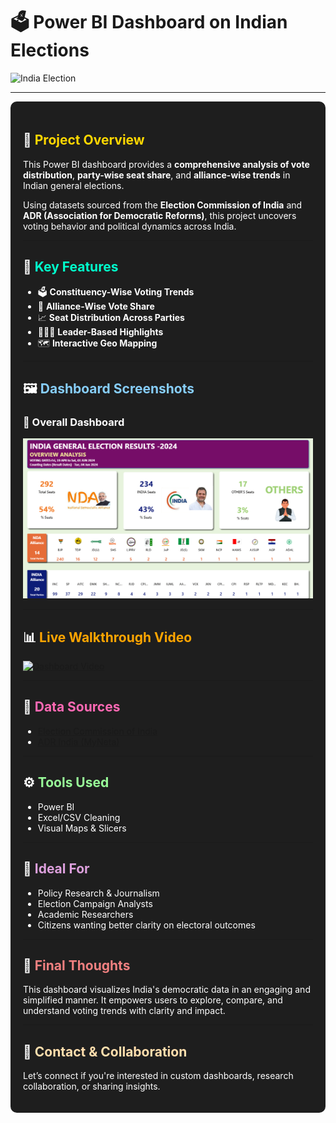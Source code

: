 
# 🗳️ **Power BI Dashboard on Indian Elections**
![India Election](https://media.giphy.com/media/xT1R9ZYpGtdSgZnwre/giphy.gif)

---

<div style="background-color:#1e1e1e; color:#ffffff; padding:20px; border-radius:10px;">

## 📌 <span style="color:#ffd700;">Project Overview</span>

This Power BI dashboard provides a **comprehensive analysis of vote distribution**, **party-wise seat share**, and **alliance-wise trends** in Indian general elections.

Using datasets sourced from the **Election Commission of India** and **ADR (Association for Democratic Reforms)**, this project uncovers voting behavior and political dynamics across India.

---

## 🧭 <span style="color:#00ffcc;">Key Features</span>

- 🗳️ **Constituency-Wise Voting Trends**
- 🤝 **Alliance-Wise Vote Share**
- 📈 **Seat Distribution Across Parties**
- 🧑‍🤝‍🧑 **Leader-Based Highlights**
- 🗺️ **Interactive Geo Mapping**

---

## 🖼️ <span style="color:#87cefa;">Dashboard Screenshots</span>

### 🔹 Overall Dashboard
![Overall Dashboard](https://github.com/singhatul4572/2024-ELECTION-ANALYSIS/blob/main/dashboard_screenshot.png)


---

## 📊 <span style="color:#ffa500;">Live Walkthrough Video</span>

[![Dashboard Video](https://img.youtube.com/vi/WyM6q8ZcJ4Y/0.jpg)](https://www.youtube.com/watch?v=WyM6q8ZcJ4Y)

---

## 📎 <span style="color:#ff69b4;">Data Sources</span>

- [Election Commission of India](https://eci.gov.in/)
- [ADR India (MyNeta)](https://myneta.info/)

---

## ⚙️ <span style="color:#98fb98;">Tools Used</span>

- Power BI
- Excel/CSV Cleaning
- Visual Maps & Slicers

---

## 🧠 <span style="color:#dda0dd;">Ideal For</span>

- Policy Research & Journalism
- Election Campaign Analysts
- Academic Researchers
- Citizens wanting better clarity on electoral outcomes

---

## 🎯 <span style="color:#f08080;">Final Thoughts</span>

This dashboard visualizes India's democratic data in an engaging and simplified manner. It empowers users to explore, compare, and understand voting trends with clarity and impact.

---

## 📩 <span style="color:#ffdead;">Contact & Collaboration</span>

Let’s connect if you're interested in custom dashboards, research collaboration, or sharing insights.

</div>
